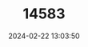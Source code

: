 ---
title: "14583"
category: "Neotoma angustapalata"
draft: false
date: 2024-02-22 13:03:50
languages:
  English: ["Tamaulipan Woodrat"]
---